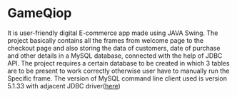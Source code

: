 # GameQiop
It is user-friendly digital E-commerce app made using JAVA Swing. The project basically contains all the frames from welcome page to the checkout page and also storing the data of customers, date of purchase and other details in a MySQL database, connected with the help of JDBC API. 
The project requires a certain database to be created in which 3 tables are to be present to work correctly otherwise user have to manually run the Specific frame.
The version of MySQL command line client used is version 5.1.33 with adjacent JDBC driver([here](https://repo1.maven.org/maven2/mysql/mysql-connector-java/5.1.33/mysql-connector-java-5.1.33.jar))  
